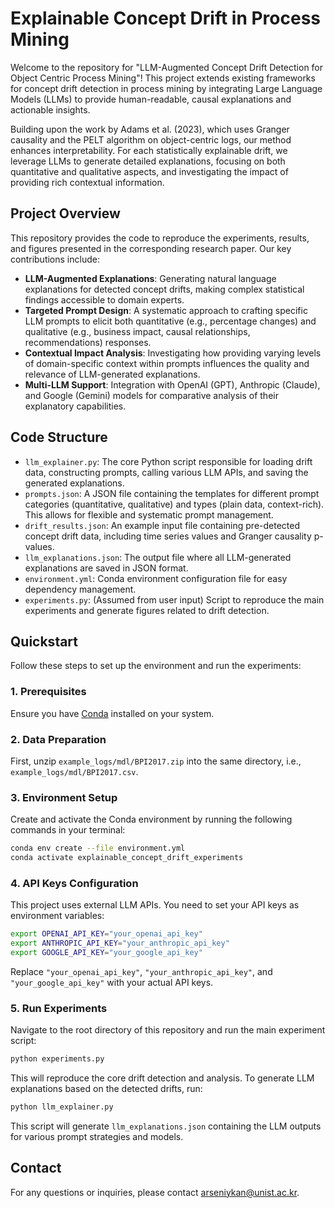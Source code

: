 # Explainable Concept Drift in Process Mining

Welcome to the repository for "LLM-Augmented Concept Drift Detection for Object Centric Process Mining"! This project extends existing frameworks for concept drift detection in process mining by integrating Large Language Models (LLMs) to provide human-readable, causal explanations and actionable insights.

Building upon the work by Adams et al. (2023), which uses Granger causality and the PELT algorithm on object-centric logs, our method enhances interpretability. For each statistically explainable drift, we leverage LLMs to generate detailed explanations, focusing on both quantitative and qualitative aspects, and investigating the impact of providing rich contextual information.

## Project Overview

This repository provides the code to reproduce the experiments, results, and figures presented in the corresponding research paper. Our key contributions include:

*   **LLM-Augmented Explanations**: Generating natural language explanations for detected concept drifts, making complex statistical findings accessible to domain experts.
*   **Targeted Prompt Design**: A systematic approach to crafting specific LLM prompts to elicit both quantitative (e.g., percentage changes) and qualitative (e.g., business impact, causal relationships, recommendations) responses.
*   **Contextual Impact Analysis**: Investigating how providing varying levels of domain-specific context within prompts influences the quality and relevance of LLM-generated explanations.
*   **Multi-LLM Support**: Integration with OpenAI (GPT), Anthropic (Claude), and Google (Gemini) models for comparative analysis of their explanatory capabilities.

## Code Structure

*   `llm_explainer.py`: The core Python script responsible for loading drift data, constructing prompts, calling various LLM APIs, and saving the generated explanations.
*   `prompts.json`: A JSON file containing the templates for different prompt categories (quantitative, qualitative) and types (plain data, context-rich). This allows for flexible and systematic prompt management.
*   `drift_results.json`: An example input file containing pre-detected concept drift data, including time series values and Granger causality p-values.
*   `llm_explanations.json`: The output file where all LLM-generated explanations are saved in JSON format.
*   `environment.yml`: Conda environment configuration file for easy dependency management.
*   `experiments.py`: (Assumed from user input) Script to reproduce the main experiments and generate figures related to drift detection.

## Quickstart

Follow these steps to set up the environment and run the experiments:

### 1. Prerequisites

Ensure you have [Conda](https://docs.conda.io/en/latest/miniconda.html) installed on your system.

### 2. Data Preparation

First, unzip `example_logs/mdl/BPI2017.zip` into the same directory, i.e., `example_logs/mdl/BPI2017.csv`.

### 3. Environment Setup

Create and activate the Conda environment by running the following commands in your terminal:

```bash
conda env create --file environment.yml
conda activate explainable_concept_drift_experiments
```

### 4. API Keys Configuration

This project uses external LLM APIs. You need to set your API keys as environment variables:

```bash
export OPENAI_API_KEY="your_openai_api_key"
export ANTHROPIC_API_KEY="your_anthropic_api_key"
export GOOGLE_API_KEY="your_google_api_key"
```

Replace `"your_openai_api_key"`, `"your_anthropic_api_key"`, and `"your_google_api_key"` with your actual API keys.

### 5. Run Experiments

Navigate to the root directory of this repository and run the main experiment script:

```bash
python experiments.py
```

This will reproduce the core drift detection and analysis. To generate LLM explanations based on the detected drifts, run:

```bash
python llm_explainer.py
```

This script will generate `llm_explanations.json` containing the LLM outputs for various prompt strategies and models.

## Contact

For any questions or inquiries, please contact [arseniykan@unist.ac.kr](mailto:arseniykan@unist.ac.kr).


